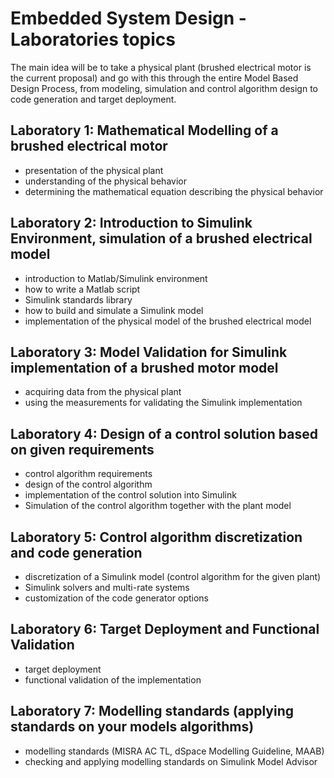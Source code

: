 # Embedded System Design - Laboratories topics

The main idea will be to take a physical plant (brushed electrical motor is the current proposal) and go with this through the entire Model Based Design Process, from modeling, simulation and control algorithm design to code generation and target deployment.

## Laboratory 1: Mathematical Modelling of a brushed electrical motor
- presentation of the physical plant
- understanding of the physical behavior
- determining the mathematical equation describing the physical behavior

## Laboratory 2: Introduction to Simulink Environment, simulation of a brushed electrical model
- introduction to Matlab/Simulink environment
- how to write a Matlab script
- Simulink standards library
- how to build and simulate a Simulink model
- implementation of the physical model of the brushed electrical model

## Laboratory 3: Model Validation for Simulink implementation of a brushed motor model
- acquiring data from the physical plant
- using the measurements for validating the Simulink implementation

## Laboratory 4: Design of a control solution based on given requirements
- control algorithm requirements
- design of the control algorithm
- implementation of the control solution into Simulink
- Simulation of the control algorithm together with the plant model

## Laboratory 5: Control algorithm discretization and code generation
- discretization of a Simulink model (control algorithm for the given plant)
- Simulink solvers and multi-rate systems
- customization of the code generator options

## Laboratory 6: Target Deployment and Functional Validation
- target deployment
- functional validation of the implementation

## Laboratory 7: Modelling standards (applying standards on your models algorithms)
- modelling standards (MISRA AC TL, dSpace Modelling Guideline, MAAB)
- checking and applying modelling standards on Simulink Model Advisor
